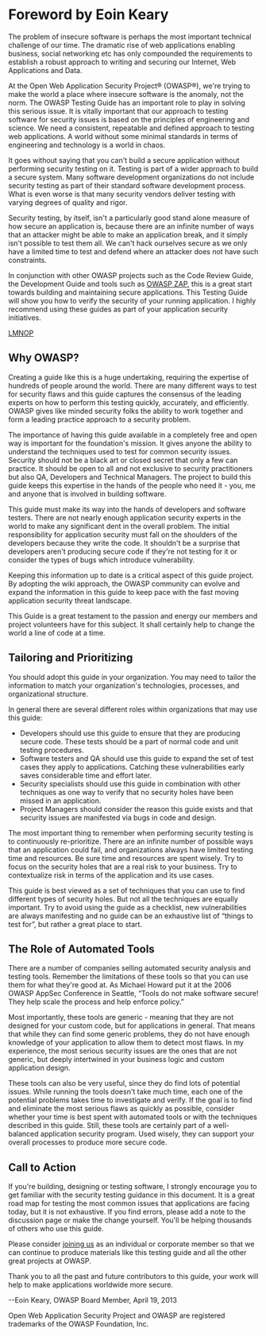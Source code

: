 # Foreword by Eoin Keary

The problem of insecure software is perhaps the most important technical challenge of our time. The dramatic rise of web applications enabling business, social networking etc has only compounded the requirements to establish a robust approach to writing and securing our Internet, Web Applications and Data.

At the Open Web Application Security Project® (OWASP®), we're trying to make the world a place where insecure software is the anomaly, not the norm. The OWASP Testing Guide has an important role to play in solving this serious issue. It is vitally important that our approach to testing software for security issues is based on the principles of engineering and science. We need a consistent, repeatable and defined approach to testing web applications. A world without some minimal standards in terms of engineering and technology is a world in chaos.

It goes without saying that you can't build a secure application without performing security testing on it. Testing is part of a wider approach to build a secure system. Many software development organizations do not include security testing as part of their standard software development process. What is even worse is that many security vendors deliver testing with varying degrees of quality and rigor.

Security testing, by itself, isn't a particularly good stand alone measure of how secure an application is, because there are an infinite number of ways that an attacker might be able to make an application break, and it simply isn't possible to test them all. We can't hack ourselves secure as we only have a limited time to test and defend where an attacker does not have such constraints.

In conjunction with other OWASP projects such as the Code Review Guide, the Development Guide and tools such as [OWASP ZAP](https://www.zaproxy.org/), this is a great start towards building and maintaining secure applications. This Testing Guide will show you how to verify the security of your running application. I highly recommend using these guides as part of your application security initiatives.

[LMNOP](https://owasp.org/bleh)

## Why OWASP?

Creating a guide like this is a huge undertaking, requiring the expertise of hundreds of people around the world. There are many different ways to test for security flaws and this guide captures the consensus of the leading experts on how to perform this testing quickly, accurately, and efficiently. OWASP gives like minded security folks the ability to work together and form a leading practice approach to a security problem.

The importance of having this guide available in a completely free and open way is important for the foundation's mission. It gives anyone the ability to understand the techniques used to test for common security issues. Security should not be a black art or closed secret that only a few can practice. It should be open to all and not exclusive to security practitioners but also QA, Developers and Technical Managers. The project to build this guide keeps this expertise in the hands of the people who need it - you, me and anyone that is involved in building software.

This guide must make its way into the hands of developers and software testers. There are not nearly enough application security experts in the world to make any significant dent in the overall problem. The initial responsibility for application security must fall on the shoulders of the developers because they write the code. It shouldn't be a surprise that developers aren't producing secure code if they're not testing for it or consider the types of bugs which introduce vulnerability.

Keeping this information up to date is a critical aspect of this guide project. By adopting the wiki approach, the OWASP community can evolve and expand the information in this guide to keep pace with the fast moving application security threat landscape.

This Guide is a great testament to the passion and energy our members and project volunteers have for this subject. It shall certainly help to change the world a line of code at a time.

## Tailoring and Prioritizing

You should adopt this guide in your organization. You may need to tailor the information to match your organization's technologies, processes, and organizational structure.

In general there are several different roles within organizations that may use this guide:

- Developers should use this guide to ensure that they are producing secure code. These tests should be a part of normal code and unit testing procedures.
- Software testers and QA should use this guide to expand the set of test cases they apply to applications. Catching these vulnerabilities early saves considerable time and effort later.
- Security specialists should use this guide in combination with other techniques as one way to verify that no security holes have been missed in an application.
- Project Managers should consider the reason this guide exists and that security issues are manifested via bugs in code and design.

The most important thing to remember when performing security testing is to continuously re-prioritize. There are an infinite number of possible ways that an application could fail, and organizations always have limited testing time and resources. Be sure time and resources are spent wisely. Try to focus on the security holes that are a real risk to your business. Try to contextualize risk in terms of the application and its use cases.

This guide is best viewed as a set of techniques that you can use to find different types of security holes. But not all the techniques are equally important. Try to avoid using the guide as a checklist, new vulnerabilities are always manifesting and no guide can be an exhaustive list of “things to test for”, but rather a great place to start.

## The Role of Automated Tools

There are a number of companies selling automated security analysis and testing tools. Remember the limitations of these tools so that you can use them for what they're good at. As Michael Howard put it at the 2006 OWASP AppSec Conference in Seattle, “Tools do not make software secure! They help scale the process and help enforce policy.”

Most importantly, these tools are generic - meaning that they are not designed for your custom code, but for applications in general. That means that while they can find some generic problems, they do not have enough knowledge of your application to allow them to detect most flaws. In my experience, the most serious security issues are the ones that are not generic, but deeply intertwined in your business logic and custom application design.

These tools can also be very useful, since they do find lots of potential issues. While running the tools doesn't take much time, each one of the potential problems takes time to investigate and verify. If the goal is to find and eliminate the most serious flaws as quickly as possible, consider whether your time is best spent with automated tools or with the techniques described in this guide. Still, these tools are certainly part of a well-balanced application security program. Used wisely, they can support your overall processes to produce more secure code.

## Call to Action

If you're building, designing or testing software, I strongly encourage you to get familiar with the security testing guidance in this document. It is a great road map for testing the most common issues that applications are facing today, but it is not exhaustive. If you find errors, please add a note to the discussion page or make the change yourself. You'll be helping thousands of others who use this guide.

Please consider [joining us](https://owasp.org/membership/) as an individual or corporate member so that we can continue to produce materials like this testing guide and all the other great projects at OWASP.

Thank you to all the past and future contributors to this guide, your work will help to make applications worldwide more secure.

--Eoin Keary, OWASP Board Member, April 19, 2013

Open Web Application Security Project and OWASP are registered trademarks of the OWASP Foundation, Inc.
